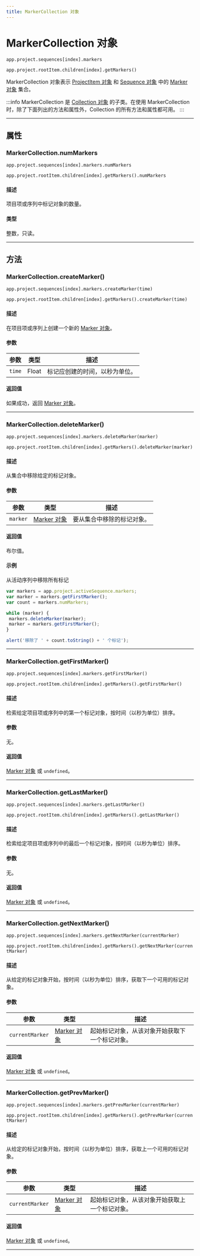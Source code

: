 ```yaml
---
title: MarkerCollection 对象
---
```

# MarkerCollection 对象

`app.project.sequences[index].markers`

`app.project.rootItem.children[index].getMarkers()`

MarkerCollection 对象表示 [ProjectItem 对象](../../item/projectitem) 和 [Sequence 对象](../../sequence/sequence) 中的 [Marker 对象](../../general/marker) 集合。

:::info
MarkerCollection 是 [Collection 对象](../collection) 的子类。在使用 MarkerCollection 时，除了下面列出的方法和属性外，Collection 的所有方法和属性都可用。
:::

---

## 属性

### MarkerCollection.numMarkers

`app.project.sequences[index].markers.numMarkers`

`app.project.rootItem.children[index].getMarkers().numMarkers`

#### 描述

项目项或序列中标记对象的数量。

#### 类型

整数，只读。

---

## 方法

### MarkerCollection.createMarker()

`app.project.sequences[index].markers.createMarker(time)`

`app.project.rootItem.children[index].getMarkers().createMarker(time)`

#### 描述

在项目项或序列上创建一个新的 [Marker 对象](../../general/marker)。

#### 参数

| 参数 | 类型 | 描述 |
| --- | --- | --- |
| `time` | Float | 标记应创建的时间，以秒为单位。 |

#### 返回值

如果成功，返回 [Marker 对象](../../general/marker)。

---

### MarkerCollection.deleteMarker()

`app.project.sequences[index].markers.deleteMarker(marker)`

`app.project.rootItem.children[index].getMarkers().deleteMarker(marker)`

#### 描述

从集合中移除给定的标记对象。

#### 参数

| 参数 | 类型 | 描述 |
| --- | --- | --- |
| `marker` | [Marker 对象](../../general/marker) | 要从集合中移除的标记对象。 |

#### 返回值

布尔值。

#### 示例

从活动序列中移除所有标记

```javascript
var markers = app.project.activeSequence.markers;
var marker = markers.getFirstMarker();
var count = markers.numMarkers;

while (marker) {
 markers.deleteMarker(marker);
 marker = markers.getFirstMarker();
}

alert('移除了 ' + count.toString() + ' 个标记');
```

---

### MarkerCollection.getFirstMarker()

`app.project.sequences[index].markers.getFirstMarker()`

`app.project.rootItem.children[index].getMarkers().getFirstMarker()`

#### 描述

检索给定项目项或序列中的第一个标记对象，按时间（以秒为单位）排序。

#### 参数

无。

#### 返回值

[Marker 对象](../../general/marker) 或 `undefined`。

---

### MarkerCollection.getLastMarker()

`app.project.sequences[index].markers.getLastMarker()`

`app.project.rootItem.children[index].getMarkers().getLastMarker()`

#### 描述

检索给定项目项或序列中的最后一个标记对象，按时间（以秒为单位）排序。

#### 参数

无。

#### 返回值

[Marker 对象](../../general/marker) 或 `undefined`。

---

### MarkerCollection.getNextMarker()

`app.project.sequences[index].markers.getNextMarker(currentMarker)`

`app.project.rootItem.children[index].getMarkers().getNextMarker(currentMarker)`

#### 描述

从给定的标记对象开始，按时间（以秒为单位）排序，获取下一个可用的标记对象。

#### 参数

| 参数 | 类型 | 描述 |
| --- | --- | --- |
| `currentMarker` | [Marker 对象](../../general/marker) | 起始标记对象，从该对象开始获取下一个标记对象。 |

#### 返回值

[Marker 对象](../../general/marker) 或 `undefined`。

---

### MarkerCollection.getPrevMarker()

`app.project.sequences[index].markers.getPrevMarker(currentMarker)`

`app.project.rootItem.children[index].getMarkers().getPrevMarker(currentMarker)`

#### 描述

从给定的标记对象开始，按时间（以秒为单位）排序，获取上一个可用的标记对象。

#### 参数

| 参数 | 类型 | 描述 |
| --- | --- | --- |
| `currentMarker` | [Marker 对象](../../general/marker) | 起始标记对象，从该对象开始获取上一个标记对象。 |

#### 返回值

[Marker 对象](../../general/marker) 或 `undefined`。

---
